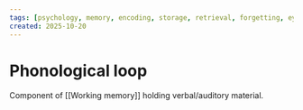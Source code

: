 ```yaml
---
tags: [psychology, memory, encoding, storage, retrieval, forgetting, eyewitness, amnesia, alzheimers, cte]
created: 2025-10-20
---
```

# Phonological loop

Component of [[Working memory]] holding verbal/auditory material.
